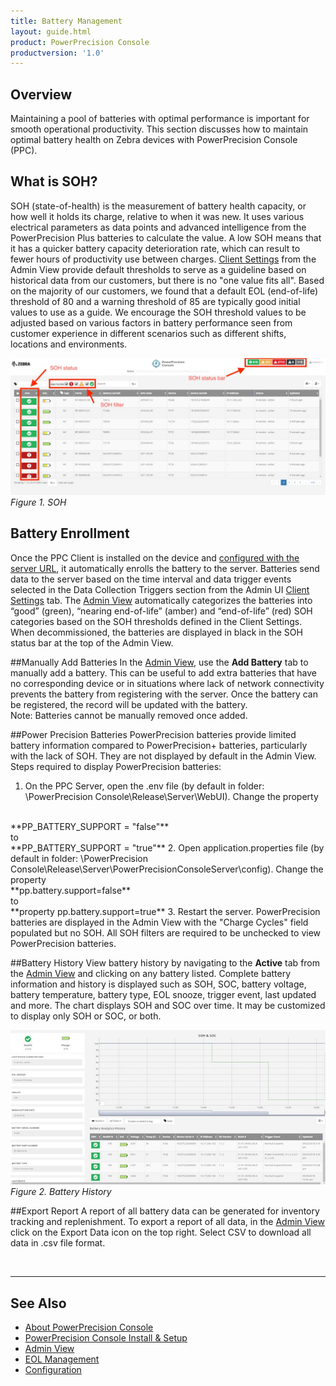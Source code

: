 ```yaml
---
title: Battery Management
layout: guide.html
product: PowerPrecision Console
productversion: '1.0'
---
```


## Overview
Maintaining a pool of batteries with optimal performance is important for smooth operational productivity. This section discusses how to maintain optimal battery health on Zebra devices with PowerPrecision Console (PPC).

## What is SOH?
SOH (state-of-health) is the measurement of battery health capacity, or how well it holds its charge, relative to when it was new. It uses various electrical parameters as data points and advanced intelligence from the PowerPrecision Plus batteries to calculate the value. A low SOH means that it has a quicker battery capacity deterioration rate, which can result to fewer hours of productivity use between charges. [Client Settings](../admin/#clientconfiguration) from the Admin View provide default thresholds to serve as a guideline based on historical data from our customers, but there is no "one value fits all". Based on the majority of our customers, we found that a default EOL (end-of-life) threshold of 80 and a warning threshold of 85 are typically good initial values to use as a guide. We encourage the SOH threshold values to be adjusted based on various factors in battery performance seen from customer experience in different scenarios such as different shifts, locations and environments.

![img](SOH.jpg)
_Figure 1. SOH_

## Battery Enrollment
Once the PPC Client is installed on the device and [configured with the server URL](../setup/#clientinstall&setup), it automatically enrolls the battery to the server. Batteries send data to the server based on the time interval and data trigger events selected in the Data Collection Triggers section from the Admin UI [Client Settings](../config/clientconfiguration) tab. The [Admin View](../admin) automatically categorizes the batteries into “good” (green), “nearing end-of-life” (amber) and “end-of-life” (red) SOH categories based on the SOH thresholds defined in the Client Settings. When decommissioned, the batteries are displayed in black in the SOH status bar at the top of the Admin View.

##Manually Add Batteries
In the [Admin View](../admin), use the **Add Battery** tab to manually add a battery. This can be useful to add extra batteries that have no corresponding device or in situations where lack of network connectivity prevents the battery from registering with the server. Once the battery can be registered, the record will be updated with the battery.  
Note: Batteries cannot be manually removed once added. 

##Power Precision Batteries
PowerPrecision batteries provide limited battery information compared to PowerPrecision+ batteries, particularly with the lack of SOH. They are not displayed by default in the Admin View. Steps required to display PowerPrecision batteries:
 1.  On the PPC Server, open the .env file (by default in folder: \PowerPrecision Console\Release\Server\WebUI). Change the property 
 <br>
**PP_BATTERY_SUPPORT = "false"**
 <br>
 to 
 <br>
**PP_BATTERY_SUPPORT = "true"**
 2. Open application.properties file (by default in folder: \PowerPrecision Console\Release\Server\PowerPrecisionConsoleServer\config). Change the property 		<br>
**pp.battery.support=false**
 <br>
 to 
 <br>
**property pp.battery.support=true**
 3. Restart the server.
PowerPrecision batteries are displayed in the Admin View with the "Charge Cycles" field populated but no SOH. All SOH filters are required to be unchecked to view PowerPrecision batteries.

##Battery History
View battery history by navigating to the **Active** tab from the [Admin View](../admin) and clicking on any battery listed. Complete battery information and history is displayed such as SOH, SOC, battery voltage, battery temperature, battery type, EOL snooze, trigger event, last updated and more. The chart displays SOH and SOC over time. It may be customized to display only SOH or SOC, or both.

![img](battery_history.jpg)
_Figure 2. Battery History_

##Export Report
A report of all battery data can be generated for inventory tracking and replenishment. To export a report of all data, in the [Admin View](../admin) click on the Export Data icon on the top right.  Select CSV to download all data in .csv file format.  

<br>

-----

## See Also

* [About PowerPrecision Console](../about)
* [PowerPrecision Console Install & Setup](../setup)
* [Admin View](../admin)
* [EOL Management](../eol)
* [Configuration](../config)